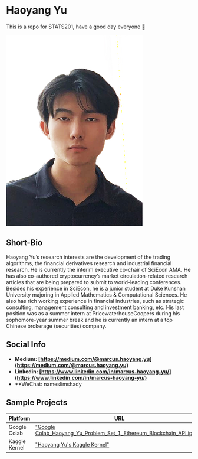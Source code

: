 # Haoyang Yu

This is a repo for STATS201, have a good day everyone 🕺

![Haoyang_Marcus_Yu](./image/余昊洋.jpg)

## Short-Bio

Haoyang Yu’s research interests are the development of the trading algorithms, the financial derivatives research and industrial financial research. He is currently the interim executive co-chair of SciEcon AMA. He has also co-authored cryptocurrency’s market circulation-related research articles that are being prepared to submit to world-leading conferences. Besides his experience in SciEcon, he is a junior student at Duke Kunshan University majoring in Applied Mathematics & Computational Sciences. He also has rich working experience in financial industries, such as strategic consulting, management consulting and investment banking, etc. His last position was as a summer intern at PricewaterhouseCoopers during his sophomore-year summer break and he is currently an intern at a top Chinese brokerage (securities) company.

## Social Info

- **Medium: [https://medium.com/@marcus.haoyang.yu](https://medium.com/@marcus.haoyang.yu)**
- **Linkedin: [https://www.linkedin.com/in/marcus-haoyang-yu/](https://www.linkedin.com/in/marcus-haoyang-yu/)**
- **WeChat: nameslimshady

## Sample Projects

| Platform  | URL |
| ------------- | ------------- |
| Google Colab  | ["Google Colab_Haoyang_Yu_Problem_Set_1_Ethereum_Blockchain_API.ipynb"](https://colab.research.google.com/github/HaoyangMarcusYu/portfolio/blob/main/Google%20Colab_Haoyang_Yu_Problem_Set_1_Ethereum_Blockchain_API.ipynb#scrollTo=6M_I7j13HHVe)  |
| Kaggle Kernel  | ["Haoyang Yu's Kaggle Kernel"](https://www.kaggle.com/code/haoyangmarcusyu/haoyang-yu-s-part2)  |

